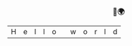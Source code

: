 ### <h3 align=center>👋🌍</h3>

<center>
  <table>
    <tr>
      <td>H</td>
      <td>e</td>
      <td>l</td>
      <td>l</td>
      <td>o</td>
      <td> </td>
      <td>w</td>
      <td>o</td>
      <td>r</td>
      <td>l</td>
      <td>d</td>
    <tr>
  </table>
</center>
